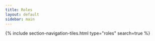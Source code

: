 ```yaml
---
title: Roles
layout: default
sidebar: main
---
```


{% include section-navigation-tiles.html type="roles" search=true %}